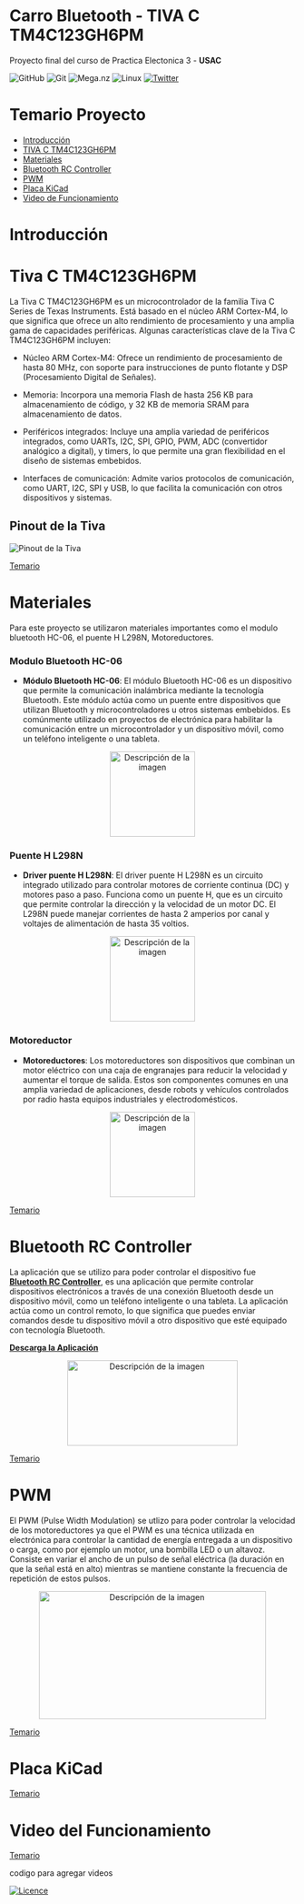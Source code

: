 # Carro Bluetooth - TIVA C TM4C123GH6PM

Proyecto final del curso de Practica Electonica 3 - **USAC**

![GitHub](https://img.shields.io/badge/github-%23121011.svg?style=for-the-badge&logo=github&logoColor=white) ![Git](https://img.shields.io/badge/git-%23F05033.svg?style=for-the-badge&logo=git&logoColor=white) ![Mega.nz](https://img.shields.io/badge/Mega-%23D90007.svg?style=for-the-badge&logo=Mega&logoColor=white) ![Linux](https://img.shields.io/badge/Linux-FCC624?style=for-the-badge&logo=linux&logoColor=black) [![Twitter](https://img.shields.io/badge/Twitter-1DA1F2?style=for-the-badge&logo=twitter&logoColor=white)](https://twitter.com/EmersonPrez15)

# Temario Proyecto

- [Introducción](#introducción)
- [TIVA C TM4C123GH6PM](#tiva-c-tm4c123gh6pm)
- [Materiales](#materiales)
- [Bluetooth RC Controller](#bluetooth-rc-controller)
- [PWM](#video-del-funcionamiento)
- [Placa KiCad](#placa-kicad)
- [Video de Funcionamiento](#video-del-funcionamiento)

# Introducción

# Tiva C TM4C123GH6PM

La Tiva C TM4C123GH6PM es un microcontrolador de la familia Tiva C Series de Texas Instruments. Está basado en el núcleo ARM Cortex-M4, lo que significa que ofrece un alto rendimiento de procesamiento y una amplia gama de capacidades periféricas. Algunas características clave de la Tiva C TM4C123GH6PM incluyen:

- Núcleo ARM Cortex-M4: Ofrece un rendimiento de procesamiento de hasta 80 MHz, con soporte para instrucciones de punto flotante y DSP (Procesamiento Digital de Señales).

- Memoria: Incorpora una memoria Flash de hasta 256 KB para almacenamiento de código, y 32 KB de memoria SRAM para almacenamiento de datos.

- Periféricos integrados: Incluye una amplia variedad de periféricos integrados, como UARTs, I2C, SPI, GPIO, PWM, ADC (convertidor analógico a digital), y timers, lo que permite una gran flexibilidad en el diseño de sistemas embebidos.

- Interfaces de comunicación: Admite varios protocolos de comunicación, como UART, I2C, SPI y USB, lo que facilita la comunicación con otros dispositivos y sistemas.

## Pinout de la Tiva

![Pinout de la Tiva](https://arduining.com/wp-content/uploads/2014/04/tiva_c_launchpad_pinout_001b.jpg)

[Temario](#temario-proyecto)

# Materiales

Para este proyecto se utilizaron materiales importantes como el modulo bluetooth HC-06, el puente H L298N, Motoreductores.

### Modulo Bluetooth HC-06

- **Módulo Bluetooth HC-06**:
El módulo Bluetooth HC-06 es un dispositivo que permite la comunicación inalámbrica mediante la tecnología Bluetooth. Este módulo actúa como un puente entre dispositivos que utilizan Bluetooth y microcontroladores u otros sistemas embebidos. Es comúnmente utilizado en proyectos de electrónica para habilitar la comunicación entre un microcontrolador y un dispositivo móvil, como un teléfono inteligente o una tableta.
<div align="center"">
<img src="https://laelectronica.com.gt/image/cache/catalog/Productos/M%C3%B3dulos/modulo-bluetooth-hc-06-2-1200x1200.jpg" alt="Descripción de la imagen" width="150" height="150" />
</div>

### Puente H L298N

- **Driver puente H L298N**:
El driver puente H L298N es un circuito integrado utilizado para controlar motores de corriente continua (DC) y motores paso a paso. Funciona como un puente H, que es un circuito que permite controlar la dirección y la velocidad de un motor DC. El L298N puede manejar corrientes de hasta 2 amperios por canal y voltajes de alimentación de hasta 35 voltios.
<div align="center"">
<img src="https://m.media-amazon.com/images/I/61VkNn0PcaL.jpg" alt="Descripción de la imagen" width="150" height="150" />
</div>

### Motoreductor

- **Motoreductores**:
Los motoreductores son dispositivos que combinan un motor eléctrico con una caja de engranajes para reducir la velocidad y aumentar el torque de salida. Estos son componentes comunes en una amplia variedad de aplicaciones, desde robots y vehículos controlados por radio hasta equipos industriales y electrodomésticos.
<div align="center"">
<img src="https://http2.mlstatic.com/D_NQ_NP_791502-MLM48603564951_122021-O.webp" alt="Descripción de la imagen" width="150" height="150" />
</div>

[Temario](#temario-proyecto)

# Bluetooth RC Controller

La aplicación que se utilizo para poder controlar el dispositivo fue **[Bluetooth RC Controller](https://bluetooth-rc-car.softonic.com/android)**, es una aplicación que permite controlar dispositivos electrónicos a través de una conexión Bluetooth desde un dispositivo móvil, como un teléfono inteligente o una tableta. La aplicación actúa como un control remoto, lo que significa que puedes enviar comandos desde tu dispositivo móvil a otro dispositivo que esté equipado con tecnología Bluetooth.

**[Descarga la Aplicación](https://mega.nz/file/lItFECAC#N41DOoMR8TuIGPPzliTAuHlfmP3obIDxUFIn1bvfIek)**

<div align="center"">
<img src="https://images.sftcdn.net/images/t_app-cover-l,f_auto/p/4e2b2251-80eb-4e9b-8a72-1dc68041c662/3160506404/bluetooth-rc-car-screenshot.png" alt="Descripción de la imagen" width="300" height="150" />
</div>

[Temario](#temario-proyecto)

# PWM

El PWM (Pulse Width Modulation) se utlizo para poder controlar la velocidad de los motoreductores ya que el PWM es una técnica utilizada en electrónica para controlar la cantidad de energía entregada a un dispositivo o carga, como por ejemplo un motor, una bombilla LED o un altavoz.
Consiste en variar el ancho de un pulso de señal eléctrica (la duración en que la señal está en alto) mientras se mantiene constante la frecuencia de repetición de estos pulsos.

<!-- ![Pinout de la Tiva](https://solectroshop.com/img/cms/PWM/Analogico_deseado.webp) -->

<div align="center"">
<img src="https://solectroshop.com/img/cms/PWM/Analogico_deseado.webp" alt="Descripción de la imagen" width="400" height="225" />
</div>

[Temario](#temario-proyecto)

# Placa KiCad

[Temario](#temario-proyecto)

# Video del Funcionamiento

[Temario](#temario-proyecto)

codigo para agregar videos

[![Licence](https://img.shields.io/github/license/Ileriayo/markdown-badges?style=for-the-badge)](./LICENSE)

<!--
  <iframe width="560" height="315" src="https://www.youtube.com/embed/HOG0K7A2Ea4" title="YouTube video player"
    frameborder="0" allow="accelerometer; autoplay; clipboard-write; encrypted-media; gyroscope; picture-in-picture"
    allowfullscreen></iframe>

    <iframe width="560" height="315" src="https://www.youtube.com/embed/LHhnxjv8vxk?si=h4xPD6NWSBa-INWs" title="YouTube video player" frameborder="0" allow="accelerometer; autoplay; clipboard-write; encrypted-media; gyroscope; picture-in-picture; web-share" referrerpolicy="strict-origin-when-cross-origin" allowfullscreen></iframe>

    -->
